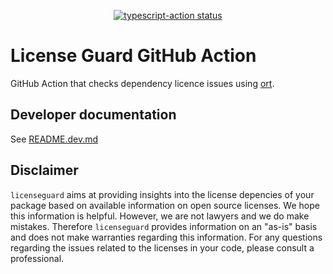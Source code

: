 <p align="center">
  <a href="https://github.com/tortellini-tools/action/actions"><img alt="typescript-action status" src="https://github.com/tortellini-tools/action/workflows/build-test/badge.svg"></a>
</p>

# License Guard GitHub Action

GitHub Action that checks dependency licence issues using [ort](https://github.com/oss-review-toolkit/ort).

## Developer documentation

See [README.dev.md](README.dev.md)

## Disclaimer

`licenseguard` aims at providing insights into the license depencies of your package based on available information on open source licenses. We hope this information is helpful. However, we are not lawyers and we do make mistakes. Therefore `licenseguard` provides information on an "as-is" basis and does not make warranties regarding this information. For any questions regarding the issues related to the licenses in your code, please consult a professional.
